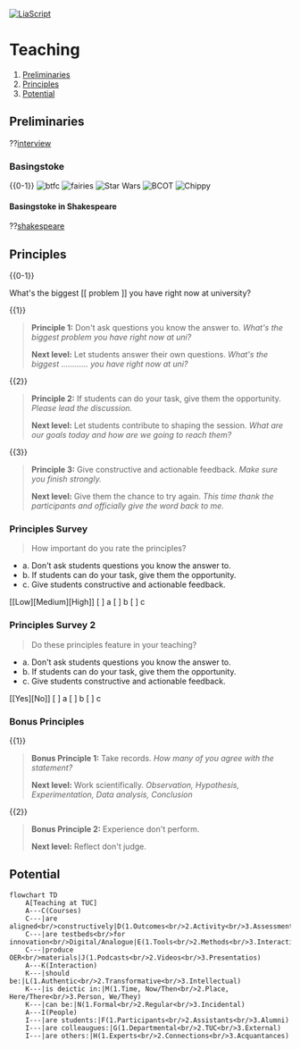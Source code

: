 <!--
author:   Mark Jacob
email:    markjjacob@hotmail.com
version:  0.1.0
language: en
narrator: US English Female

comment:  This simple description of your course.
          Multiline is also okay.

icon: https://www.tu-chemnitz.de/phil/english/iaa/priaa/priaaimages/Flyer%20TU%20Chemnitz_2.jpg

import: https://raw.githubusercontent.com/liaScript/mermaid_template/master/README.md

link:     https://cdn.jsdelivr.net/chartist.js/latest/chartist.min.css

script:   https://cdn.jsdelivr.net/chartist.js/latest/chartist.min.js

translation: Français translations/French.md
-->

[![LiaScript](https://raw.githubusercontent.com/LiaScript/LiaScript/master/badges/course.svg)](https://liascript.github.io/course/?https://github.com/TUBAF-IUZ-LiaScript/chemnitz/blob/main/Teaching.md)

# Teaching

1. [Preliminaries](#preliminaries)
2. [Principles](#principles)
3. [Potential](#potential)

## Preliminaries

??[interview](https://www.etymonline.com/search?q=interview)

### Basingstoke

{{0-1}}
![btfc](http://1.bp.blogspot.com/_6WcUvuHLe6g/TMlJxTSD6fI/AAAAAAAABMA/xDLwK1B7-3M/s1600/IMG_6073_6_1_1.jpg "Basingstoke Town FC")
![fairies](https://supernaturaldesharnia.weebly.com/uploads/2/7/9/5/27950973/1428442790.png "A Midsummer Night's Dream")
![Star Wars](https://lumiere-a.akamaihd.net/v1/images/databank_captainantilles_01_169_75e05265.jpeg?region=0%2C0%2C1560%2C878 "Peter Geddis")
![BCOT](https://www.newburytoday.co.uk/_media/img/750x0/HV0661HFUHPTZL3QHME1.jpg "Basingstoke College of Technology")
![Chippy](https://lh3.googleusercontent.com/tTEG1i_fd2gu_ZFVnChGhPk33j3SH3cNJeSmXgLt1FcRPYHrGkDKPtUJIPQJZEbg4MW7ceYkv5kbScVc6o5K-TvPPwLbA36MPCVonxFfW-X1OspY5s6FUFeSA4r5X_9--A=w1280 "iA fish and chips establishment")

#### Basingstoke in Shakespeare

??[shakespeare](https://www.folger.edu/explore/shakespeares-works/henry-iv-part-2/read/2/1/?q=Basingstoke#line-2.1.177)

## Principles

{{0-1}}

What's the biggest [[ problem ]] you have right now at university?

{{1}}
> **Principle 1:**
> Don't ask questions you know the answer to.
> *What's the biggest problem you have right now at uni?*
>
> **Next level:** Let students answer their own questions.
> *What's the biggest ............ you have right now at uni?*

{{2}}
> **Principle 2:**
> If students can do your task, give them the opportunity.
> *Please lead the discussion.*
>
> **Next level:** Let students contribute to shaping the session.
> *What are our goals today and how are we going to reach them?*

{{3}}
> **Principle 3:**
> Give constructive and actionable feedback.
> *Make sure you finish strongly.*
>
> **Next level:** Give them the chance to try again.
> *This time thank the participants and officially give the word back to me.*

### Principles Survey

> How important do you rate the principles?

- a. Don't ask students questions you know the answer to.
- b. If students can do your task, give them the opportunity.
- c. Give students constructive and actionable feedback.

[[Low][Medium][High]]
[         ] a
[         ] b
[         ] c

### Principles Survey 2

> Do these principles feature in your teaching?

- a. Don't ask students questions you know the answer to.
- b. If students can do your task, give them the opportunity.
- c. Give students constructive and actionable feedback.

[[Yes][No]]
[         ] a
[         ] b
[         ] c


### Bonus Principles

{{1}}
> **Bonus Principle 1:**
> Take records.
> *How many of you agree with the statement?*
>
> **Next level:** Work scientifically.
> *Observation, Hypothesis, Experimentation, Data analysis, Conclusion*

{{2}}
> **Bonus Principle 2:**
> Experience don't perform.
>
> **Next level:** Reflect don't judge.

## Potential

```mermaid @mermaid
flowchart TD
    A[Teaching at TUC]
    A---C(Courses)
    C---|are aligned<br/>constructively|D(1.Outcomes<br/>2.Activity<br/>3.Assessment)
    C---|are testbeds<br/>for innovation<br/>Digital/Analogue|E(1.Tools<br/>2.Methods<br/>3.Interactions)
    C---|produce OER<br/>materials|J(1.Podcasts<br/>2.Videos<br/>3.Presentatios)
    A---K(Interaction) 
    K---|should be:|L(1.Authentic<br/>2.Transformative<br/>3.Intellectual)
    K---|is deictic in:|M(1.Time, Now/Then<br/>2.Place, Here/There<br/>3.Person, We/They)
    K---|can be:|N(1.Formal<br/>2.Regular<br/>3.Incidental)
    A---I(People)
    I---|are students:|F(1.Participants<br/>2.Assistants<br/>3.Alumni)
    I---|are colleaugues:|G(1.Departmental<br/>2.TUC<br/>3.External)
    I---|are others:|H(1.Experts<br/>2.Connections<br/>3.Acquantances)
```
